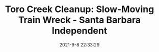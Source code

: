 ---
"title": "Toro Creek Cleanup: Slow-Moving Train Wreck - Santa Barbara Independent"
"date": "2021-9-8 22:33:29"
"feed_name": "GOOGLENEWS"
"feed_website": "https://news.google.com/search?q=drilling%2Bincident&hl=en-US&gl=US&ceid=US:en"
"feed_rss": "https://news.google.com/rss/search?q=drilling%2Bincident&hl=en-US&gl=US&ceid=US:en"
"link": "https://www.independent.com/2021/09/08/toro-creek-cleanup-slow-moving-train-wreck/"
"file": "_posts/-26fb8d50a5eadef6aea4d5bd4b1b98b6c33b884c.md"
"accident": "1"
"drilling": "0"
---